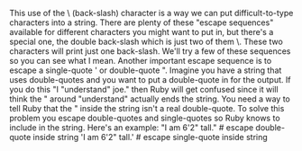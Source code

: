 This use of the \ (back-slash) character is a way we can put difficult-to-type characters into a string. 
There are plenty of these "escape sequences" available for different characters you might want to put in, 
but there's a special one, the double back-slash which is just two of them \\. 
These two characters will print just one back-slash. 
We'll try a few of these sequences so you can see what I mean.
Another important escape sequence is to escape a single-quote ' or double-quote ". 
Imagine you have a string that uses double-quotes and you want to put a double-quote in for the output. 
If you do this "I "understand" joe." then Ruby will get confused since it will think the " around "understand" actually ends the string. 
You need a way to tell Ruby that the " inside the string isn't a real double-quote.
To solve this problem you escape double-quotes and single-quotes so Ruby knows to include in the string. 
Here's an example:
"I am 6'2\" tall."  # escape double-quote inside string
'I am 6\'2" tall.'  # escape single-quote inside string
